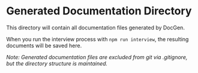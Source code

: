 # Generated Documentation Directory

This directory will contain all documentation files generated by DocGen.

When you run the interview process with `npm run interview`, the resulting documents will be saved here.

*Note: Generated documentation files are excluded from git via .gitignore, but the directory structure is maintained.*